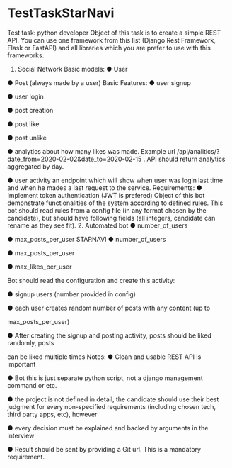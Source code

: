 # TestTaskStarNavi

Test task: python developer
Object of this task is to create a simple REST API. You can use one framework from this list (Django
Rest Framework, Flask or FastAPI) and all libraries which you are prefer to use with this frameworks.
1. Social Network
Basic models:
● User

● Post (always made by a user)
Basic Features:
● user signup

● user login

● post creation

● post like

● post unlike

● analytics about how many likes was made. Example url
/api/analitics/?date_from=2020-02-02&date_to=2020-02-15 . API should return analytics aggregated
by day.

● user activity an endpoint which will show when user was login last time and when he mades a last
request to the service.
Requirements:
● Implement token authentication (JWT is prefered)
Object of this bot demonstrate functionalities of the system according to defined rules. This bot
should read rules from a config file (in any format chosen by the candidate), but should have
following fields (all integers, candidate can rename as they see fit).
2. Automated bot
● number_of_users

● max_posts_per_user
STARNAVI
● number_of_users

● max_posts_per_user 

● max_likes_per_user

Bot should read the configuration and create this activity:

● signup users (number provided in config)

● each user creates random number of posts with any content (up to

max_posts_per_user)

● After creating the signup and posting activity, posts should be liked randomly, posts

can be liked multiple times
Notes:
● Clean and usable REST API is important

● Bot this is just separate python script, not a django management command or etc.

● the project is not defined in detail, the candidate should use their best judgment for every
non-specified requirements (including chosen tech, third party apps, etc), however

● every decision must be explained and backed by arguments in the interview

● Result should be sent by providing a Git url. This is a mandatory requirement.

